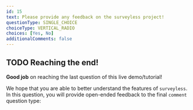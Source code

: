 ```yaml
---
id: 15
text: Please provide any feedback on the surveyless project!
questionType: SINGLE_CHOICE
choiceType: VERTICAL_RADIO
choices: [Yes, No]
additionalComments: false
---
```


## TODO Reaching the end!

**Good job** on reaching the last question of this live demo/tutorial!

We hope that you are able to better understand the features of `surveyless`. In this question, you will provide open-ended feedback to the final `comment` question type:
